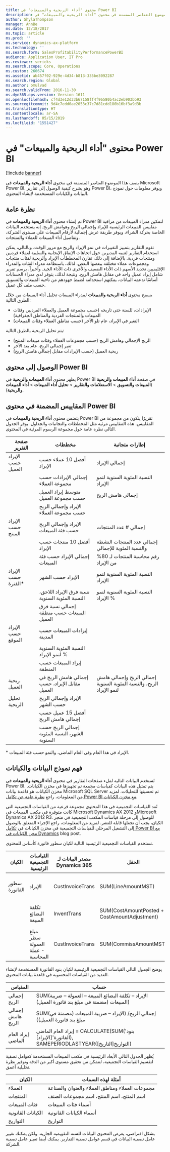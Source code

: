 ```yaml
---
title: محتوى "أداء الربحية والمبيعات" في Power BI
description: يصف هذا الموضوع العناصر المضمنة في محتوى "أداء الربحية والمبيعات" في Power BI. وهو يشرح كيفية الوصول إلى تقارير Power BI، ويوفر معلومات حول نموذج البيانات والكيانات المستخدمة لإنشاء المحتوى.
author: ShylaThompson
manager: AnnBe
ms.date: 12/18/2017
ms.topic: article
ms.prod: ''
ms.service: dynamics-ax-platform
ms.technology: ''
ms.search.form: SalesProfitabilityPerformancePowerBI
audience: Application User, IT Pro
ms.reviewer: sericks
ms.search.scope: Core, Operations
ms.custom: 260674
ms.assetid: ab457f02-929e-4d34-b813-335be3092287
ms.search.region: Global
ms.author: omulvad
ms.search.validFrom: 2016-11-30
ms.dyn365.ops.version: Version 1611
ms.openlocfilehash: cf4d3e12d33b67158ff4f96580b4ac2eb903bb93
ms.sourcegitcommit: 9d4c7edd0ae2053c37c7d81cdd180b16bf3a9d3b
ms.translationtype: HT
ms.contentlocale: ar-SA
ms.lasthandoff: 05/15/2019
ms.locfileid: "1551427"
---
```

# <a name="sales-and-profitability-performance-power-bi-content"></a>محتوى "أداء الربحية والمبيعات" في Power BI

[!include [banner](../includes/banner.md)]

يصف هذا الموضوع العناصر المضمنة في محتوى **أداء الربحية والمبيعات** في Microsoft Power BI. وهو يشرح كيفية الوصول إلى تقارير Power BI، ويوفر معلومات حول نموذج البيانات والكيانات المستخدمة لإنشاء المحتوى.

## <a name="overview"></a>نظرة عامة

تم إنشاء محتوى **أداء الربحية والمبيعات** في Power BI لتمكين مدراء المبيعات من مراقبة مقاييس المبيعات الرئيسية للإيراد وإجمالي الربح وهوامش الربح. إنه يستخدم البيانات الخاصة بحركة الشراء، ويوفر طريقة عرض إجمالية لأرقام المبيعات على مستوى الشركة، وتفاصيل أداء المبيعات للعملاء والمنتجات.

تقوم التقارير بتمييز التغييرات في نمو الإيراد والربح مع مرور الوقت. وبالتالي، يمكن استخدام التقارير لتنبيه المديرين حول اتجاهات الإنفاق الإيجابية والسلبية لعملاء فرديين ومنتجات فردية. بالإضافة إلى ذلك، تقارن المخططات الإيراد والربحية لفئات منتجات ومجموعات عملاء مختلفة ببعضها البعض. لذلك، باستطاعة مدراء الفئات والمدراء الإقليميين تحديد الأسهم ذات الأداء الضعيف والأخرى ذات الأداء الجيد. وأخيراً، يرسم تقرير شامل إيراد عميل واحد في مقابل هامش الربح. ونتيجة لذلك، يتوفر لدى مدراء الحسابات أساسًا تدعمه البيانات، يمكنهم استخدامه لضبط جهودهم من ناحية المبيعات والتسويق حسب ملف كل عميل.

يسمح محتوى **أداء الربحية والمبيعات** لمدراء المبيعات تحليل أداء المبيعات من خلال الطرق التالية:

- الإيرادات، للسنة حتى تاريخه (حسب مجموعة العميل والعملاء الفرديين وفئات المبيعات والمنتجات الفردية والمناطق الجغرافية)
- التغير في الإيراد، عام تلو الآخر (حسب مناطق العملاء وفئات المبيعات)

يتم تحليل الربحية بالطرق التالية:

- الربح الإجمالي وهامش الربح (حسب مجموعات العملاء وفئات مبيعات المنتج)
- تغير إجمالي الربح، عام بعد الآخر
- ربحية العميل (حسب الإيرادات مقابل إجمالي هامش الربح)

## <a name="accessing-the-power-bi-content"></a>الوصول إلى محتوى Power BI
يظهر محتوى **أداء المبيعات والربحية** في Power BI في صفحة **أداء المبيعات والربحية** (**المبيعات والتسويق** \> **الاستعلامات والتقارير** \> **تحليل أداء المبيعات** \> **أداء المبيعات والربحية**).

## <a name="metricsthat-are-included-in-the-power-bi-content"></a>المقاييس المضمنة في محتوى Power BI
يتضمن محتوى **أداء الربحية والمبيعات** في Power BI تقريرًا يتكون من مجموعة من المقاييس. هذه المقاييس مرئية مثل المخططات والتجانبات والجداول. يوفر الجدول التالي نظرة عامة حول مجموعة الرسوم المرئية في المحتوى.

| صفحة التقرير            | مخططات                                     | إطارات متجانبة                                                   |
|------------------------|--------------------------------------------|---------------------------------------------------------|
| الإيراد حسب العميل    | أفضل 10 عملاء حسب الإيراد                | إجمالي الإيراد                                           |
|                        | إجمالي الإيرادات حسب مجموعة العملاء            | النسبة المئوية السنوية لنمو الإيراد                                      |
|                        | متوسط إيراد العميل حسب مجموعة العميل | إجمالي هامش الربح                                            |
|                        | الإيراد وإجمالي الربح حسب مجموعة العملاء   |                                                         |
| الإيراد حسب المنتج     | الإيراد وإجمالي الربح حسب فئة المبيعات   | إجمالي \# عدد المنتجات                                    |
|                        | أفضل 10 منتجات حسب الإيراد                 | إجمالي عدد المنتجات النشطة والنسبة المئوية للإجمالي |
|                        | إجمالي الإيراد حسب فئة المبيعات            | رقم محاسبة المنتجات لـ 80% من الإيراد           |
| الإيراد حسب الفترة\*    | الإيراد حسب الشهر                           | النسبة المئوية السنوية لنمو الإيراد                                      |
|                        | نسبة فرق الإيراد اللاحق، النسبة المئوية السنوية             | النسبة المئوية السنوية لنمو الإيراد %                                    |
|                        | إجمالي نسبة فرق المبيعات حسب منطقة العميل    |                                                         |
| الإيراد حسب الموقع    | إيرادات المبيعات حسب المدينة                      |                                                         |
|                        | النسبة المئوية السنوية لنمو الإيراد %                       |                                                         |
|                        | إيراد المبيعات حسب المنطقة                    |                                                         |
| ربحية العميل | إجمالي هامش الربح في مقابل الإيراد، حسب العميل   | إجمالي الربح وإجمالي هامش الربح، والنسبة المئوية السنوية لنمو الإيراد          |
| تحليل الربحية | الإيراد وإجمالي الربح حسب الشهر          |                                                         |
|                        | أفضل 15 عميل حسب إجمالي هامش الربح           |                                                         |
|                        | إجمالي الربح حسب الشهر، النسبة المئوية السنوية                 |                                                         |

\* الإيراد في هذا العام وفي العام الماضي، والنمو حسب فئة المبيعات.

## <a name="understanding-the-data-model-and-entities"></a>فهم نموذج البيانات والكيانات
تُستخدم البيانات التالية لملء صفحات التقارير في محتوى **أداء الربحية والمبيعات** في Power BI. يتم تمثيل هذه البيانات كقياسات مجمعة تم تجهيزها في مخزن الكيانات. مخزن الكيانات هو قاعدة بيانات Microsoft SQL Server تم تحسينها للتحليلات. لمزيد من المعلومات، راجع [نظرة عامة عن تكامل Power BI مع مخزن الكيانات](power-bi-integration-entity-store.md).

تُعد القياسات التجميعية في هذا المحتوي مجموعة فرعية من القياسات التجميعية التي كانت متوفرة في مكعب المبيعات في Microsoft Dynamics AX 2012 وMicrosoft Dynamics AX 2012 R3. للوصول إلى مرحلة قياسات المكعب التجميعية في متجر الكيان، يجب أن تجعلها قابلة للنشر. لمزيد من المعلومات، راجع الإجراء المتعلق بالوصول إلى التشغيل المرحلي للقياسات التجميعية في مخزن الكيانات في [ تكامل Power BI مع مخن الكيانات في Dynamics](https://blogs.msdn.microsoft.com/dynamicsaxbi/2016/06/09/power-bi-integration-with-entity-store-in-dynamics-ax-7-may-update/) blog post.

تستخدم القياسات التجميعية الرئيسية التالية لكيان سطور فاتورة كأساس للمحتوى.

| الكيان        | القياسات التجميعية الرئيسية                   | مصدر البيانات لـ Dynamics 365 | الحقل                                        | ‏‏الوصف                                       |
|---------------|----------------------------------------------|------------------------------|----------------------------------------------|---------------------------------------------------|
| سطور الفاتورة | الإيراد                                      | CustInvoiceTrans             | SUM(LineAmountMST)                           | المبلغ بعملة عملة المحاسبة.            |
|               | تكلفة البضائع المبيعة                           | InventTrans                  | SUM(CostAmountPosted + CostAmountAdjustment) | مجموع مبلغ التكلفة والتسوية.    |
|               | مبلغ سطر العمولة - عملة المحاسبة | CustInvoiceTrans             | SUM(CommissAmountMST)                        | مبلغ العمولة بعملة المحاسبة. |

يوضح الجدول التالي القياسات التجميعية الرئيسية لكيان بنود الفاتورة المستخدمة لإنشاء العديد من القياسات المحسوبة في قاعدة بيانات المحتوى.

| المقياس           | حساب                                                                                      |
|-------------------|--------------------------------------------------------------------------------------------------|
| إجمالي الربح      | SUM(الإيراد – تكلفة البضائع المبيعة – العمولة – ضريبة المبيعات (مضمنة في مبلغ بند فاتورة العميل))          |
| إجمالي هامش الربح      | SUM(إجمالي الربح/ (الإيراد – ضريبة المبيعات (مضمنة في مبلغ بند فاتورة العميل))             |
| إيراد العام الماضي | إيراد العام الماضي = CALCULATE(SUM('بنود الفاتورة'\[الإيراد\]), SAMEPERIODLASTYEAR(التواريخ\[التاريخ\]) |

يُظهر الجدول التالي الأبعاد الرئيسية في مكعب المبيعات المستخدمة كعوامل تصفية لتقسيم القياسات التجميعية، لتتمكن من تحقيق مستوى أكبر من الدقة وتوفير نظرة تحليلية أعمق.

| الكيان           | أمثلة لهذه السمات                               |
|------------------|------------------------------------------------------|
| العملاء        | مجموعات العملاء ومناطق العملاء والعنوان والصناعة |
| المنتجات         | اسم المنتج، اسم المنتج، اسم مجموعات الصنف       |
| فئات المبيعات | أسماء فئات المبيعات                                 |
| الكيانات القانونية   | أسماء الكيانات القانونية                                   |
| التواريخ            | التواريخ                                                |

بشكل افتراضي، يعرض المحتوى البيانات للسنة التقويمية الجارية. ولكن يمكنك تغيير عامل تصفية البيانات في قسم عوامل تصفية التقارير. يمكنك أيضا تغيير عامل تصفية الشركة.
